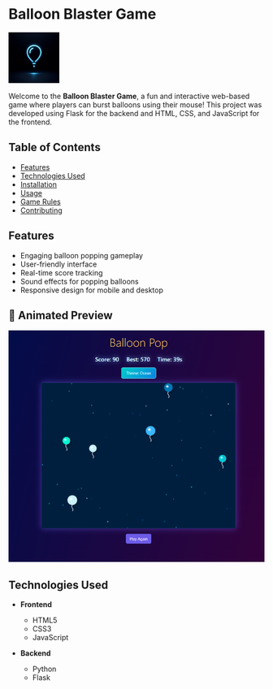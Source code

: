 # Balloon Blaster Game  
<img src="https://github.com/DeeptiOP/balloon-blaster/blob/main/BalloonBlaster/generated-icon.png?raw=true" alt="balloon blaster" width="100"/>

Welcome to the **Balloon Blaster Game**, a fun and interactive web-based game where players can burst balloons using their mouse! This project was developed using Flask for the backend and HTML, CSS, and JavaScript for the frontend.  

## Table of Contents  

- [Features](#features)  
- [Technologies Used](#technologies-used)  
- [Installation](#installation)  
- [Usage](#usage)  
- [Game Rules](#game-rules)  
- [Contributing](#contributing)  

## Features  

- Engaging balloon popping gameplay  
- User-friendly interface  
- Real-time score tracking  
- Sound effects for popping balloons  
- Responsive design for mobile and desktop
   
## 🎥 Animated Preview
<img src="https://github.com/DeeptiOP/balloon-blaster/blob/main/Screenshot%202025-02-06%20011813.png?raw=true" alt="balloon blaster"/> 

## Technologies Used  

- **Frontend**  
  - HTML5  
  - CSS3  
  - JavaScript  
  
- **Backend**  
  - Python  
  - Flask   
